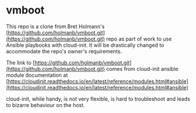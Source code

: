 # vmboot

This repo is a clone from Bret Holmann's [https://github.com/holmanb/vmboot.git](https://github.com/holmanb/vmboot.git) repo as part of work to use Ansible playbooks with cloud-init. It will be drastically changed to accommodate the repo's owner's requirements.

The link to [https://github.com/holmanb/vmboot.git](https://github.com/holmanb/vmboot.git) comes from cloud-init ansible module documentation at [https://cloudinit.readthedocs.io/en/latest/reference/modules.html#ansible](https://cloudinit.readthedocs.io/en/latest/reference/modules.html#ansible)

cloud-init, while handy, is not very flexible, is hard to troubleshoot and leads to bizarre behaviour on the host.
